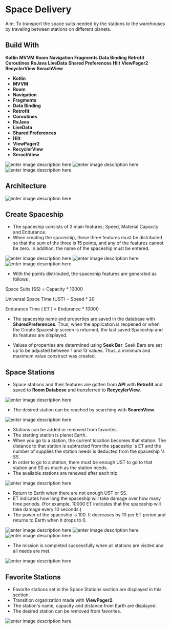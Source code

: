 # Space Delivery

Aim; To transport the space suits needed by the stations to the warehouses by traveling between stations on different planets.

## Build With

**Kotlin** **MVVM** **Room** **Navigation** **Fragments** **Data Binding** **Retrofit** **Coroutines** **RxJava** **LiveData** **Shared Preferences** **Hilt** **ViewPager2**
**RecyclerView** **SerachView**

* **Kotlin**
* **MVVM**
* **Room**
* **Navigation**
* **Fragments**
* **Data Binding**
* **Retrofit**
* **Coroutines**
* **RxJava**
* **LiveData**
* **Shared Preferences**
* **Hilt**
* **ViewPager2**
* **RecyclerView**
* **SerachView**



 ![enter image description here](https://github.com/mstfgvnc/SpaceDelivery/blob/master/app/src/main/assets/ss1.jpg?raw=true)  ![enter image description here](https://github.com/mstfgvnc/SpaceDelivery/blob/master/app/src/main/assets/ss2.jpg?raw=true) ![enter image description here](https://github.com/mstfgvnc/SpaceDelivery/blob/master/app/src/main/assets/ss3.jpg?raw=true)

## Architecture

![enter image description here](https://github.com/mstfgvnc/SpaceDelivery/blob/master/app/src/main/assets/arch.png?raw=true)



## Create Spaceship

* The spaceship consists of 3 main features; Speed, Material Capacity and Endurance.
* When creating the spaceship, these three features must be distributed so that the sum of the three is 15 points, and any of the features cannot be zero. In addition, the name of the spaceship must be entered.

![enter image description here](https://github.com/mstfgvnc/SpaceDelivery/blob/master/app/src/main/assets/ss4.jpg?raw=true)   ![enter image description here](https://github.com/mstfgvnc/SpaceDelivery/blob/master/app/src/main/assets/ss5.jpg?raw=true)   ![enter image description here](https://github.com/mstfgvnc/SpaceDelivery/blob/master/app/src/main/assets/ss6.jpg?raw=true)

* With the points distributed, the spaceship features are generated as follows ;

Space Suits (SS) = Capacity * 10000

Universal Space Time (UST) = Speed * 20

Endurance Time ( ET ) = Endurance * 10000


* The spaceship name and properties are saved in the database with **SharedPreferences**. Thus, when the application is reopened or when the Create Spaceship screen is returned, the last saved Spaceship and its features are displayed.

* Values of properties are determined using **Seek Bar**. Seek Bars are set up to be adjusted between 1 and 13 values. Thus, a minimum and maximum value construct was created.




## Space Stations

* Space stations and their features are gotten from **API** with **Retrofit** and saved to **Room Databese** and transferred to **RecycylerView**.

![enter image description here](https://github.com/mstfgvnc/SpaceDelivery/blob/master/app/src/main/assets/ss7.jpg?raw=true)

* The desired station can be reached by searching with **SearchView**.

![enter image description here](https://github.com/mstfgvnc/SpaceDelivery/blob/master/app/src/main/assets/ss8.jpg?raw=true)

* Stations can be added or removed from favorites.
* The starting station is planet Earth.
* When you go to a station, the current location becomes that station. The distance to that station is subtracted from the spaceship 's ET and the number of supplies the station needs is deducted from the spaceship 's SS.
* In order to go to a station, there must be enough UST to go to that station and SS as much as the station needs.
* The available stations are renewed after each trip.


![enter image description here](https://github.com/mstfgvnc/SpaceDelivery/blob/master/app/src/main/assets/ss9.jpg?raw=true)

* Return to Earth when there are not enough UST or SS.
* ET indicates how long the spaceship will take damage over how many time periods. (For example, 10000 ET indicates that the spaceship will take damage every 10 seconds.)
* The power of the spaceship is 100. It decreases by 10 per ET period and returns to Earth when it drops to 0.


![enter image description here](https://github.com/mstfgvnc/SpaceDelivery/blob/master/app/src/main/assets/ss10.jpg?raw=true) ![enter image description here](https://github.com/mstfgvnc/SpaceDelivery/blob/master/app/src/main/assets/ss11.jpg?raw=true) ![enter image description here](https://github.com/mstfgvnc/SpaceDelivery/blob/master/app/src/main/assets/ss12.jpg?raw=true)
* The mission is completed successfully when all stations are visited and all needs are met.

![enter image description here](https://github.com/mstfgvnc/SpaceDelivery/blob/master/app/src/main/assets/ss13.jpg?raw=true)

##  Favorite Stations


* Favorite stations set in the Space Stations section are displayed in this section.
* Transition organization made with **ViewPager2**.
* The station's name, capacity and distance from Earth are displayed.
* The desired station can be removed from favorites.


![enter image description here](https://github.com/mstfgvnc/SpaceDelivery/blob/master/app/src/main/assets/ss14.jpg?raw=true)



